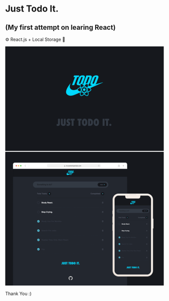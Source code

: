 # Just Todo It.
## (My first attempt on learing React) 

⚙️ React.js + Local Storage 🤝

![alt text](./public/screen-1.png)
![alt text](./public/screen-2.png)

Thank You :)